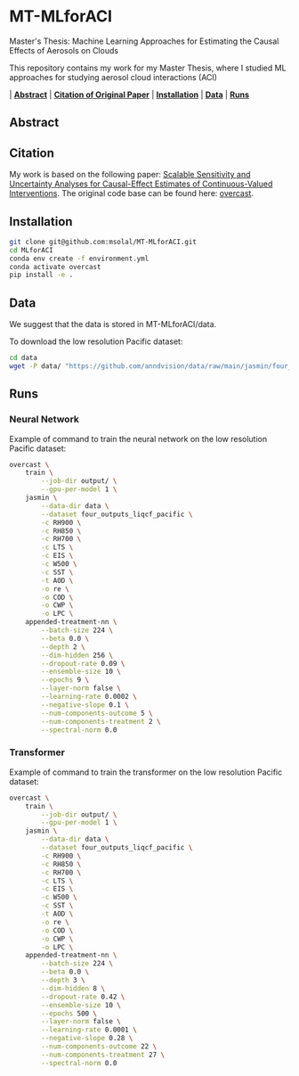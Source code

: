 # MT-MLforACI
Master's Thesis: Machine Learning Approaches for Estimating the Causal Effects of Aerosols on Clouds

This repository contains my work for my Master Thesis, where I studied ML approaches for studying aerosol cloud interactions (ACI)

| **[Abstract](#abstract)**
| **[Citation of Original Paper](#citation)**
| **[Installation](#installation)**
| **[Data](#data)**
| **[Runs](#runs)**

## Abstract

## Citation

My work is based on the following paper: [Scalable Sensitivity and Uncertainty Analyses for Causal-Effect Estimates of Continuous-Valued Interventions](https://arxiv.org/abs/2204.10022). 
The original code base can be found here: [overcast](https://github.com/anndvision/overcast). 

## Installation

```.sh
git clone git@github.com:msolal/MT-MLforACI.git
cd MLforACI
conda env create -f environment.yml
conda activate overcast
pip install -e .
```

## Data

We suggest that the data is stored in MT-MLforACI/data.

To download the low resolution Pacific dataset:

```.sh
cd data
wget -P data/ "https://github.com/anndvision/data/raw/main/jasmin/four_outputs_liqcf_pacific.csv"
```

## Runs

### Neural Network 

Example of command to train the neural network on the low resolution Pacific dataset:

```.sh
overcast \
    train \
        --job-dir output/ \
        --gpu-per-model 1 \
    jasmin \
        --data-dir data \
        --dataset four_outputs_liqcf_pacific \
        -c RH900 \
        -c RH850 \
        -c RH700 \
        -c LTS \
        -c EIS \
        -c W500 \
        -c SST \
        -t AOD \
        -o re \
        -o COD \
        -o CWP \
        -o LPC \
    appended-treatment-nn \
        --batch-size 224 \
        --beta 0.0 \
        --depth 2 \
        --dim-hidden 256 \
        --dropout-rate 0.09 \
        --ensemble-size 10 \
        --epochs 9 \
        --layer-norm false \
        --learning-rate 0.0002 \
        --negative-slope 0.1 \
        --num-components-outcome 5 \
        --num-components-treatment 2 \
        --spectral-norm 0.0
```

### Transformer 

Example of command to train the transformer on the low resolution Pacific dataset:

```.sh
overcast \
    train \
        --job-dir output/ \
        --gpu-per-model 1 \
    jasmin \
        --data-dir data \
        --dataset four_outputs_liqcf_pacific \
        -c RH900 \
        -c RH850 \
        -c RH700 \
        -c LTS \
        -c EIS \
        -c W500 \
        -c SST \
        -t AOD \
        -o re \
        -o COD \
        -o CWP \
        -o LPC \
    appended-treatment-nn \
        --batch-size 224 \
        --beta 0.0 \
        --depth 3 \
        --dim-hidden 8 \
        --dropout-rate 0.42 \
        --ensemble-size 10 \
        --epochs 500 \
        --layer-norm false \
        --learning-rate 0.0001 \
        --negative-slope 0.28 \
        --num-components-outcome 22 \
        --num-components-treatment 27 \
        --spectral-norm 0.0
```